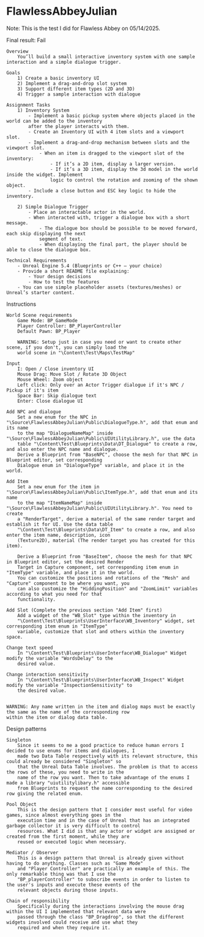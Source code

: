 # FlawlessAbbeyJulian

Note: This is the test I did for Flawless Abbey on 05/14/2025.

Final result: Fail

	Overview
		You’ll build a small interactive inventory system with one sample interaction and a simple dialogue trigger.

	Goals
		1) Create a basic inventory UI
		2) Implement a drag-and-drop slot system
		3) Support different item types (2D and 3D)
		4) Trigger a sample interaction with dialogue

	Assignment Tasks
		1) Inventory System
			- Implement a basic pickup system where objects placed in the world can be added to the inventory 
			after the player interacts with them.
			- Create an Inventory UI with 4 item slots and a viewport slot.
			- Implement a drag-and-drop mechanism between slots and the viewport slot.
				- When an item is dragged to the viewport slot of the inventory:
					- If it’s a 2D item, display a larger version.
					- If it’s a 3D item, display the 3d model in the world inside the widget. Implement 
					logic to control the rotation and zooming of the shown object.
			- Include a close button and ESC key logic to hide the inventory.

		2) Simple Dialogue Trigger
			- Place an interactable actor in the world.
			- When interacted with, trigger a dialogue box with a short message.
				- The dialogue box should be possible to be moved forward, each skip displaying the next 
				segment of text.
				- When displaying the final part, the player should be able to close the dialogue box.

	Technical Requirements
		- Unreal Engine 5.4 (Blueprints or C++ – your choice)
		- Provide a short README file explaining:
			- Your design decisions
			- How to test the features
		- You can use simple placeholder assets (textures/meshes) or Unreal’s starter content.

Instructions

	World Scene requirements
		Game Mode: BP_GameMode
		Player Controller: BP_PlayerController
		Default Pawn: BP_Player

		WARNING: Setup just in case you need or want to create other scene, if you don't, you can simply load the 
		world scene in "\Content\Test\Maps\TestMap"

	Input
		I: Open / Close inventory UI
		Mouse Drag: Move Slot / Rotate 3D Object
		Mouse Wheel: Zoom object
		Left click: Only over an Actor Trigger dialogue if it's NPC / Pickup if it's item
		Space Bar: Skip dialogue text
		Enter: Close dialogue UI

	Add NPC and dialogue
		Set a new enum for the NPC in "\Source\FlawlessAbbeyJulian\Public\DialogueType.h", add that enum and its name 
		to the map "DialogueNameMap" inside "\Source\FlawlessAbbeyJulian\Public\UIUtilityLibrary.h", use the data 
		table "\Content\Test\Blueprints\Data\DT_Dialogue" to create a row, and also enter the NPC name and dialogue. 
		Derive a Blueprint from "BaseNPC", choose the mesh for that NPC in Blueprint editor, set corresponding 
		Dialogue enum in "DialogueType" variable, and place it in the world.

	Add Item
		Set a new enum for the item in "\Source\FlawlessAbbeyJulian\Public\ItemType.h", add that enum and its name 
		to the map "ItemNameMap" inside "\Source\FlawlessAbbeyJulian\Public\UIUtilityLibrary.h". You need to create 
		a "RenderTarget", derive a material of the same render target and establish it for UI. Use the data table 
		"\Content\Test\Blueprints\Data\DT_Item" to create a row, and also enter the item name, description, icon 
		(Texture2D), material (The render target you has created for this item).

		Derive a Blueprint from "BaseItem", choose the mesh for that NPC in Blueprint editor, set the desired Render 
		Target in Capture component, set corresponding item enum in "ItemType" variable, and place it in the world. 
		You can customize the positions and rotations of the "Mesh" and "Capture" component to be where you want, you 
		can also customize the "HiddingPosition" and "ZoomLimit" variables according to what you need for that 
		functionality.

	Add Slot (Complete the previous section "Add Item" first)
		Add a widget of the "WB_Slot" type within the inventory in 
		"\Content\Test\Blueprints\UserInterface\WB_Inventory" widget, set corresponding item enum in "ItemType" 
		variable, customize that slot and others within the inventory space.

	Change text speed
		In "\Content\Test\Blueprints\UserInterface\WB_Dialogue" Widget modify the variable "WordsDelay" to the 
		desired value.

	Change interaction sensitivity
		In "\Content\Test\Blueprints\UserInterface\WB_Inspect" Widget modify the variable "InspectionSensitivity" to 
		the desired value.
		

	WARNING: Any name written in the item and dialog maps must be exactly the same as the name of the corresponding row 
	within the item or dialog data table.

Design patterns

	Singleton
		Since it seems to me a good practice to reduce human errors I decided to use enums for items and dialogues, I 
		made two Data Table respectively with its relevant structure, this could already be considered "Singleton" so 
		that the Unreal Data Table involves. The problem is that to access the rows of these, you need to write in the 
		name of the row you want. Then to take advantage of the enums I made a library "uiutilitylibary.h" accessible 
		from Blueprints to request the name corresponding to the desired row giving the related enum.

	Pool Object
		This is the design pattern that I consider most useful for video games, since almost everything goes in the 
		execution time and in the case of Unreal that has an integrated garbage collector it is very difficult to control 
		resources. What I did is that any actor or widget are assigned or created from the first moment, while they are 
		reused or executed logic when necessary.

	Mediator / Observer
		This is a design pattern that Unreal is already given without having to do anything. Classes such as "Game Mode" 
		and "Player Controller" are practically an example of this. The only remarkable thing was that I use the 
		"BP_playerController" to subscribe events in order to listen to the user's inputs and execute these events of the 
		relevant objects during those inputs.

	Chain of responsibility
		Specifically during the interactions involving the mouse drag within the UI I implemented that relevant data were 
		passed through the class "BP_Dragdrop", so that the different widgets involved could receive and use what they 
		required and when they require it.
